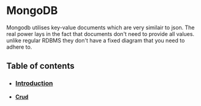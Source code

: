 # MongoDB
Mongodb utilises key-value documents which are very similair to json. The real power lays in the fact that documents don't need to provide all values. unlike regular RDBMS they don't have a fixed diagram that you need to adhere to.
## Table of contents
* ### [Introduction](Mongodb-introduction.md)

* [**Crud**](Mongodb-crud.md)

